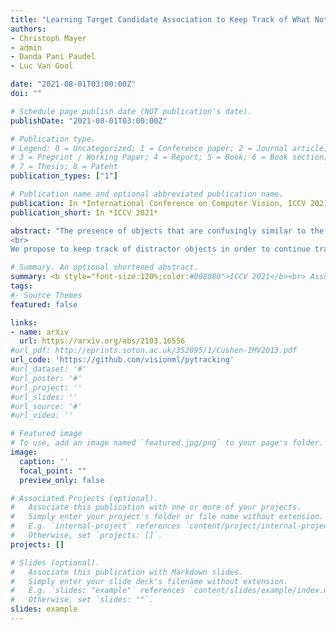 ```yaml
---
title: "Learning Target Candidate Association to Keep Track of What Not to Track"
authors:
- Christoph Mayer
- admin
- Danda Pani Paudel
- Luc Van Gool

date: "2021-08-01T03:00:00Z"
doi: ""

# Schedule page publish date (NOT publication's date).
publishDate: "2021-08-01T03:00:00Z"

# Publication type.
# Legend: 0 = Uncategorized; 1 = Conference paper; 2 = Journal article;
# 3 = Preprint / Working Paper; 4 = Report; 5 = Book; 6 = Book section;
# 7 = Thesis; 8 = Patent
publication_types: ["1"]

# Publication name and optional abbreviated publication name.
publication: In *International Conference on Computer Vision, ICCV 2021*
publication_short: In *ICCV 2021*

abstract: "The presence of objects that are confusingly similar to the tracked target, poses a fundamental challenge in appearance-based visual tracking. Such distractor objects are easily misclassified as the target itself, leading to eventual tracking failure. While most methods strive to suppress distractors through more powerful appearance models, we take an alternative approach.
<br>
We propose to keep track of distractor objects in order to continue tracking the target. To this end, we introduce a learned association network, allowing us to propagate the identities of all target candidates from frame-to-frame. To tackle the problem of lacking ground-truth correspondences between distractor objects in visual tracking, we propose a training strategy that combines partial annotations with self-supervision. We conduct comprehensive experimental validation and analysis of our approach on several challenging datasets. Our tracker sets a new state-of-the-art on six benchmarks, achieving an AUC score of 67.2% on LaSOT and a +6.1% absolute gain on the OxUvA long-term dataset."

# Summary. An optional shortened abstract.
summary: <b style="font-size:120%;color:#008080">ICCV 2021</b><br> Associating the target and distractor objects for robust visual tracking.
tags:
#- Source Themes
featured: false

links:
- name: arXiv
  url: https://arxiv.org/abs/2103.16556
#url_pdf: http://eprints.soton.ac.uk/352095/1/Cushen-IMV2013.pdf
url_code: 'https://github.com/visionml/pytracking'
#url_dataset: '#'
#url_poster: '#'
#url_project: ''
#url_slides: ''
#url_source: '#'
#url_video: ''

# Featured image
# To use, add an image named `featured.jpg/png` to your page's folder. 
image:
  caption: ''
  focal_point: ""
  preview_only: false

# Associated Projects (optional).
#   Associate this publication with one or more of your projects.
#   Simply enter your project's folder or file name without extension.
#   E.g. `internal-project` references `content/project/internal-project/index.md`.
#   Otherwise, set `projects: []`.
projects: []

# Slides (optional).
#   Associate this publication with Markdown slides.
#   Simply enter your slide deck's filename without extension.
#   E.g. `slides: "example"` references `content/slides/example/index.md`.
#   Otherwise, set `slides: ""`.
slides: example
---
```




